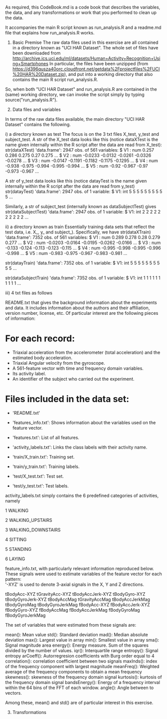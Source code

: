 As required, this CodeBook.md is  a code book that describes the variables, the data, and any transformations or work that you performed to clean up the data.

It accompanies the main R script known as run_analysis.R and a readme.md file that explains how run_analysis.R works.

1. Basic Premise
The raw data files used in this exercise are all contained in a directory known as "UCI HAR Dataset". The whole set of files have been downloaded from 
http://archive.ics.uci.edu/ml/datasets/Human+Activity+Recognition+Using+Smartphones 
In particular, the files have been unzipped (from https://d396qusza40orc.cloudfront.net/getdata%2Fprojectfiles%2FUCI%20HAR%20Dataset.zip), and put into a working directory 
that also contains the main R script run_analysis.R.

So, when both "UCI HAR Dataset" and run_analysis.R are contained in the (same) working directory, we can invoke the script simply
by typing source("run_analysis.R").

2. Data files and variables

In terms of the raw data files available, the main directory  "UCI HAR Dataset" contains the following.

i) a directory known as test
The focus is on the 3 txt files X_test, y_test and subject_test.
A str of the X_test data looks like this (notice dataXTest is the name given internally within the R script after the data are read from X_test):
str(dataXTest)
'data.frame':	2947 obs. of  561 variables:
 $ V1  : num  0.257 0.286 0.275 0.27 0.275 ...
 $ V2  : num  -0.0233 -0.0132 -0.0261 -0.0326 -0.0278 ...
 $ V3  : num  -0.0147 -0.1191 -0.1182 -0.1175 -0.1295 ...
 $ V4  : num  -0.938 -0.975 -0.994 -0.995 -0.994 ...
 $ V5  : num  -0.92 -0.967 -0.97 -0.973 -0.967 ...
 
 A str of y_test data looks like this (notice datayTest is the name given internally within the R script after the data are read from y_test)
 str(datayTest)
'data.frame':	2947 obs. of  1 variable:
 $ V1: int  5 5 5 5 5 5 5 5 5 5 ...

Similarly, a str of subject_test (internally known as dataSubjectTest) gives
str(dataSubjectTest)
'data.frame':	2947 obs. of  1 variable:
 $ V1: int  2 2 2 2 2 2 2 2 2 2 ...

ii) a directory known as train
Essentially training data sets that reflect the test data, i.e. X_, y_ and subject_). Specifically, we have
str(dataXTrain)
'data.frame':	7352 obs. of  561 variables:
 $ V1  : num  0.289 0.278 0.28 0.279 0.277 ...
 $ V2  : num  -0.0203 -0.0164 -0.0195 -0.0262 -0.0166 ...
 $ V3  : num  -0.133 -0.124 -0.113 -0.123 -0.115 ...
 $ V4  : num  -0.995 -0.998 -0.995 -0.996 -0.998 ...
 $ V5  : num  -0.983 -0.975 -0.967 -0.983 -0.981 ...
 
 str(datayTrain)
'data.frame':	7352 obs. of  1 variable:
 $ V1: int  5 5 5 5 5 5 5 5 5 5 ...
 
 str(dataSubjectTrain)
'data.frame':	7352 obs. of  1 variable:
 $ V1: int  1 1 1 1 1 1 1 1 1 1 ...

iii) 4 txt files as follows

README.txt that gives the background information about the experiments and data. It includes information about the authors and their affiliation, version number, license, etc. Of particular interest are the following pieces of information:

For each record:
======================================

- Triaxial acceleration from the accelerometer (total acceleration) and the estimated body acceleration.
- Triaxial Angular velocity from the gyroscope. 
- A 561-feature vector with time and frequency domain variables. 
- Its activity label. 
- An identifier of the subject who carried out the experiment.

Files included in the data set:
=========================================

- 'README.txt'

- 'features_info.txt': Shows information about the variables used on the feature vector.

- 'features.txt': List of all features.

- 'activity_labels.txt': Links the class labels with their activity name.

- 'train/X_train.txt': Training set.

- 'train/y_train.txt': Training labels.

- 'test/X_test.txt': Test set.

- 'test/y_test.txt': Test labels.

activity_labels.txt simply contains the 6 predefined categories of activities, namely

1 WALKING

2 WALKING_UPSTAIRS

3 WALKING_DOWNSTAIRS

4 SITTING

5 STANDING

6 LAYING


feature_info.txt, with particularly relevant information reproduced below.
These signals were used to estimate variables of the feature vector for each pattern:  
'-XYZ' is used to denote 3-axial signals in the X, Y and Z directions.

tBodyAcc-XYZ
tGravityAcc-XYZ
tBodyAccJerk-XYZ
tBodyGyro-XYZ
tBodyGyroJerk-XYZ
tBodyAccMag
tGravityAccMag
tBodyAccJerkMag
tBodyGyroMag
tBodyGyroJerkMag
fBodyAcc-XYZ
fBodyAccJerk-XYZ
fBodyGyro-XYZ
fBodyAccMag
fBodyAccJerkMag
fBodyGyroMag
fBodyGyroJerkMag

The set of variables that were estimated from these signals are: 

mean(): Mean value
std(): Standard deviation
mad(): Median absolute deviation 
max(): Largest value in array
min(): Smallest value in array
sma(): Signal magnitude area
energy(): Energy measure. Sum of the squares divided by the number of values. 
iqr(): Interquartile range 
entropy(): Signal entropy
arCoeff(): Autorregresion coefficients with Burg order equal to 4
correlation(): correlation coefficient between two signals
maxInds(): index of the frequency component with largest magnitude
meanFreq(): Weighted average of the frequency components to obtain a mean frequency
skewness(): skewness of the frequency domain signal 
kurtosis(): kurtosis of the frequency domain signal 
bandsEnergy(): Energy of a frequency interval within the 64 bins of the FFT of each window.
angle(): Angle between to vectors.

Among these, mean() and std() are of particular interest in this exercise. 

3. Transformations

